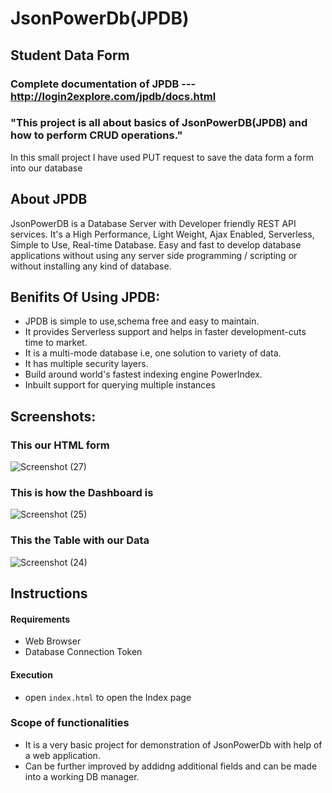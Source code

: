# JsonPowerDb(JPDB)

## Student Data Form

### Complete documentation of JPDB --- http://login2explore.com/jpdb/docs.html 

### "This project is all about basics of JsonPowerDB(JPDB) and how to perform CRUD operations."
In this small project I have used PUT request to save the data form a form into our database

## About JPDB
JsonPowerDB is a Database Server with Developer friendly REST API services. It's a High Performance, Light Weight, Ajax Enabled, Serverless, Simple to Use, Real-time Database. Easy and fast to develop database applications without using any server side programming / scripting or without installing any kind of database.

## Benifits Of Using JPDB:
* JPDB is simple to use,schema free and easy to maintain.
* It provides Serverless support and helps in faster development-cuts time to market.
* It is a multi-mode database i.e, one solution to variety of data.
* It has multiple security layers.
* Build around world's fastest indexing engine PowerIndex.
* Inbuilt support for querying multiple instances

## Screenshots:
### This our HTML form
![Screenshot (27)](https://user-images.githubusercontent.com/70832255/125896147-d6bb7597-ed26-42b2-accd-107edb695557.png)


### This is how the Dashboard is
![Screenshot (25)](https://user-images.githubusercontent.com/70832255/125895438-ea55e016-14ab-4240-9bbb-e3388b51a435.png)

### This the Table with our Data
![Screenshot (24)](https://user-images.githubusercontent.com/70832255/125895350-50dd72cd-9132-4337-8570-d5ca5a1c7152.png)

## Instructions
#### Requirements
  * Web Browser
  * Database Connection Token
#### Execution
* open `index.html` to open the Index page

### Scope of functionalities
* It is a very basic project for demonstration of JsonPowerDb with help of a web application. 
* Can be further improved by addidng additional fields and can be made into a working DB manager.
